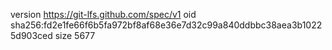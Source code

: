 version https://git-lfs.github.com/spec/v1
oid sha256:fd2e1fe66f6b5fa972bf8af68e36e7d32c99a840ddbbc38aea3b10225d903ced
size 5677

